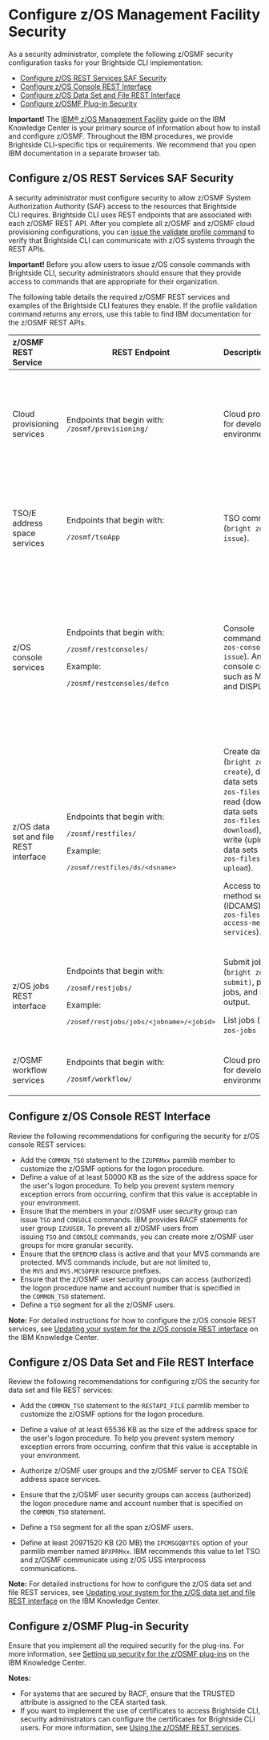 # Configure z/OS Management Facility Security

As a security administrator, complete the following z/OSMF security
configuration tasks for your Brightside CLI implementation:

  - [Configure z/OS REST Services SAF Security](#configure-zos-rest-services-saf-security)
  - [Configure z/OS Console REST Interface](#configure-zos-console-rest-interface)
  - [Configure z/OS Data Set and File REST Interface](#configure-zos-data-set-and-file-rest-interface)
  - [Configure z/OSMF Plug-in Security](#configure-zosmfplug-insecurity)

**Important!** The [IBM® z/OS Management Facility](https://www.ibm.com/support/knowledgecenter/en/SSLTBW_2.2.0/com.ibm.zos.v2r2.izu/izu.htm)
guide on the IBM Knowledge Center is your primary source of information about how to install and configure z/OSMF. Throughout the IBM procedures, we provide Brightside CLI-specific tips or requirements. We recommend that you open IBM documentation in a separate browser tab.

## Configure z/OS REST Services SAF Security 

A security administrator must configure security to allow z/OSMF System Authorization Authority (SAF) access to the resources that Brightside CLI requires. Brightside CLI uses REST endpoints that are associated with each z/OSMF REST API. After you complete all z/OSMF and z/OSMF cloud provisioning configurations, you can [issue the validate profile command](cli-validateInstallationcorrectproblems.md) to verify that Brightside CLI can communicate with z/OS systems through the REST APIs. 

**Important!** Before you allow users to issue z/OS console commands with Brightside CLI, security administrators should ensure that they provide access to commands that are appropriate for their organization.

The following table details the required z/OSMF REST services and examples of the Brightside CLI features they enable. If the profile validation command returns any errors, use this table to find IBM documentation for the z/OSMF REST APIs.

<div class="table-wrap">

<table>
<thead>
<tr class="header">
<th style="text-align: left;">z/OSMF REST Service</th>
<th>REST Endpoint</th>
<th style="text-align: left;">Description</th>
<th style="text-align: left;">More Information</th>
</tr>
</thead>
<tbody>
<tr class="odd">
<td style="text-align: left;">Cloud provisioning services </td>
<td>Endpoints that begin with: <code>/zosmf/provisioning/</code></td>
<td style="text-align: left;"><span>C</span><span>loud provisioning for development environments.</span></td>
<td style="text-align: left;"><ul>
<li><a href="https://www.ibm.com/support/knowledgecenter/SSLTBW_2.2.0/com.ibm.zos.v2r2.izua700/izuprog_CloudProvisioning.htm" class="external-link">Cloud provisioning services</a></li>
<li><a href="433363265.html">Configure z/OS Management Facility Cloud Provisioning Security</a></li>
</ul></td>
</tr>
<tr class="even">
<td style="text-align: left;">TSO/E address space services </td>
<td><p>Endpoints that begin with:</p>
<p><code>/zosmf/tsoApp</code></p></td>
<td style="text-align: left;">TSO commands (<code>bright zos-tso issue</code>).</td>
<td style="text-align: left;"><ul>
<li><a href="https://www.ibm.com/support/knowledgecenter/SSLTBW_2.2.0/com.ibm.zos.v2r2.izua700/izuprog_API_TSOServices.htm" class="external-link">TSO/E address space services</a></li>
<li><a href="https://www.ibm.com/support/knowledgecenter/SSLTBW_2.2.0/com.ibm.zos.v2r2.izua300/izuconfig_SecurityStructuresForZosmf.htm#DefaultSecuritySetupForZosmf__ResourceAuthorizationsForRESTapi" class="external-link">Class activations that z/OSMF requires</a></li>
</ul></td>
</tr>
<tr class="odd">
<td style="text-align: left;">z/OS console services </td>
<td><p>Endpoints that begin with:</p>
<p><code>/zosmf/restconsoles/</code></p>
<p>Example:</p>
<p><code>/zosmf/restconsoles/defcn</code></p></td>
<td style="text-align: left;">Console commands (<code>bright zos-console issue</code>). Any MVS console command such as MODIFY and DISPLAY.</td>
<td style="text-align: left;"><ul>
<li><a href="https://www.ibm.com/support/knowledgecenter/SSLTBW_2.2.0/com.ibm.zos.v2r2.izua700/IZUHPINFO_API_RESTCONSOLE.htm" class="external-link">z/OS console services</a></li>
<li><a href="https://www.ibm.com/support/knowledgecenter/en/SSLTBW_2.2.0/com.ibm.zos.v2r2.izua300/izuconfig_CommonLogonProcSetup.htm" class="external-link">Updating your system for the z/OS console REST interface</a></li>
<li><a href="https://www.ibm.com/support/knowledgecenter/SSLTBW_2.2.0/com.ibm.zos.v2r2.izua300/izuconfig_SecurityStructuresForZosmf.htm#DefaultSecuritySetupForZosmf__ResourceAuthorizationsForRESTapi" class="external-link">Resource authorizations for the z/OS console services REST interface</a></li>
</ul></td>
</tr>
<tr class="even">
<td style="text-align: left;">z/OS data set and file REST interface</td>
<td><p>Endpoints that begin with:</p>
<p><code>/zosmf/restfiles/</code></p>
<p>Example:</p>
<p><span style="font-family: monospace;">/zosmf/restfiles/ds/&lt;dsname&gt;</span></p></td>
<td style="text-align: left;"><p>Create data sets (<code>bright zos-files create</code>), delete data sets (<code>bright zos-files delete</code>), read (download) data sets (<code>bright zos-files download</code>), and write (upload) data sets (<code>bright zos-files upload</code>). </p>
<p>Access to access method services (IDCAMS) (<code>bright zos-files invoke access-method-services</code>).</p></td>
<td style="text-align: left;"><ul>
<li><a href="https://www.ibm.com/support/knowledgecenter/SSLTBW_2.2.0/com.ibm.zos.v2r2.izua700/IZUHPINFO_API_RESTFILES.htm" class="external-link">z/OS data set and file REST interface</a></li>
<li><a href="https://www.ibm.com/support/knowledgecenter/en/SSLTBW_2.2.0/com.ibm.zos.v2r2.izua300/izuconfig_LogonProcSetup.htm" class="external-link">Updating your system for the z/OS data set and file REST interface</a></li>
<li><a href="https://www.ibm.com/support/knowledgecenter/SSLTBW_2.2.0/com.ibm.zos.v2r2.izua300/izuconfig_SecurityStructuresForZosmf.htm#DefaultSecuritySetupForZosmf__ResourceAuthorizationsForRESTapi" class="external-link">Resource authorizations for the z/OS data set and file REST it</a></li>
</ul></td>
</tr>
<tr class="odd">
<td style="text-align: left;">z/OS jobs REST interface</td>
<td><p>Endpoints that begin with:</p>
<p><code>/zosmf/restjobs/</code></p>
<p>Example:</p>
<p><span style="font-family: monospace;">/zosmf/restjobs/jobs/&lt;jobname&gt;/&lt;jobid&gt;</span></p></td>
<td style="text-align: left;"><p>Submit jobs (<code>bright zos-jobs submit)</code>, purge jobs, and read job output.</p>
<p>List jobs (<code>bright zos-jobs list</code>).</p></td>
<td style="text-align: left;"><ul>
<li><a href="https://www.ibm.com/support/knowledgecenter/SSLTBW_2.2.0/com.ibm.zos.v2r2.izua700/IZUHPINFO_API_RESTJOBS.htm" class="external-link">z/OS jobs REST interface</a></li>
<li><a href="https://docops.ca.com/Resource%20authorizations%20for%20the%20z/OS%20jobs%20REST%20interface">Resource authorizations for the z/OS jobs REST interface</a></li>
</ul></td>
</tr>
<tr class="even">
<td style="text-align: left;">z/OSMF workflow services </td>
<td><p><span>Endpoints that begin with:</span></p>
<p><code>/zosmf/workflow/</code></p></td>
<td style="text-align: left;">Cloud provisioning for development environments.</td>
<td style="text-align: left;"><ul>
<li><a href="https://www.ibm.com/support/knowledgecenter/SSLTBW_2.2.0/com.ibm.zos.v2r2.izua700/izuprog_API_WorkflowServices.htm" class="external-link">z/OSMF workflow services</a></li>
</ul></td>
</tr>
</tbody>
</table>

## Configure z/OS Console REST Interface

Review the following recommendations for configuring the security for z/OS console REST services:

  - Add the `COMMON_TSO` statement to the `IZUPRMxx` parmlib member to customize the z/OSMF options for the logon procedure. 
  - Define a value of at least 50000 KB as the size of the address space for the user's logon procedure. To help you prevent system memory exception errors from occurring, confirm that this value is acceptable in your environment. 
  - Ensure that the members in your z/OSMF user security group can issue `TSO` and `CONSOLE` commands. IBM provides RACF statements for user group `IZUUSER`. To prevent all z/OSMF users from issuing `TSO` and `CONSOLE` commands, you can create more z/OSMF user groups for more granular security.
  - Ensure that the `OPERCMD` class is active and that your MVS commands are protected. MVS commands include, but are not limited to, the `MVS` and `MVS.MCSOPER` resource prefixes.
  - Ensure that the z/OSMF user security groups can access (authorized) the logon procedure name and account number that is specified in the `COMMON_TSO` statement.
  - Define a `TSO` segment for all the z/OSMF users.

**Note:** For detailed instructions for how to configure the z/OS console REST services, see [Updating your system for the z/OS console REST interface](https://www.ibm.com/support/knowledgecenter/en/SSLTBW_2.2.0/com.ibm.zos.v2r2.izua300/izuconfig_CommonLogonProcSetup.htm) on the IBM Knowledge Center.

## Configure z/OS Data Set and File REST Interface

Review the following recommendations for configuring z/OS the security for data set and file REST services:

  - Add the `COMMON_TSO` statement to the `RESTAPI_FILE` parmlib member to customize the z/OSMF options for the logon procedure.

  - Define a value of at least 65536 KB as the size of the address space for the user's logon procedure. To help you prevent system memory exception errors from occurring, confirm that this value is acceptable in your environment.

  - Authorize z/OSMF user groups and the z/OSMF server to CEA TSO/E address space services.

  - Ensure that the <span class="ph">z/OSMF</span> user security groups can access (authorized) the logon procedure name and account number that is specified on the `COMMON_TSO` statement.

  - Define a `TSO` segment for all the span z/OSMF users.

  - Define at least 20971520 KB (20 MB) the `IPCMSGQBYTES` option of your parmlib member named `BPXPRMxx`. IBM recommends this value to let TSO and z/OSMF communicate using z/OS USS interprocess communications.

**Note:** For detailed instructions for how to configure the z/OS data set and file REST services, see [Updating your system for the z/OS data set and file REST interface](https://www.ibm.com/support/knowledgecenter/en/SSLTBW_2.2.0/com.ibm.zos.v2r2.izua300/izuconfig_LogonProcSetup.htm) on the IBM Knowledge Center.

## Configure z/OSMF Plug-in Security

Ensure that you implement all the required security for the plug-ins. For more information, see [Setting up security for the z/OSMF plug-ins](https://www.ibm.com/support/knowledgecenter/en/SSLTBW_2.2.0/com.ibm.zos.v2r2.izua300/IZUHPINFO_EstablishingSecurity.htm) on the IBM Knowledge Center.

**Notes:**

  - For systems that are secured by RACF, ensure that the TRUSTED attribute is assigned to the CEA started task.
  - If you want to implement the use of certificates to access Brightside CLI, security administrators can configure the certificates for Brightside CLI users. For more information, see [Using the z/OSMF REST services](https://www.ibm.com/support/knowledgecenter/en/SSLTBW_2.2.0/com.ibm.zos.v2r2.izua700/IZUHPINFO_RESTServices.htm).
